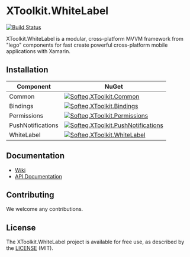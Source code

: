 # XToolkit.WhiteLabel

[![Build Status](https://dev.azure.com/SofteqDevelopment/Toolkit/_apis/build/status/Samples.Playground?branchName=master)](https://dev.azure.com/SofteqDevelopment/Toolkit/_build/latest?definitionId=39&branchName=master)

XToolkit.WhiteLabel is a modular, cross-platform MVVM framework from "lego" components for fast create powerful cross-platform mobile applications with Xamarin.

## Installation

Component | NuGet
----------|--------
Common    | [![Softeq.XToolkit.Common](https://img.shields.io/nuget/v/Softeq.XToolkit.Common.svg)](https://www.nuget.org/packages/Softeq.XToolkit.Common)
Bindings  | [![Softeq.XToolkit.Bindings](https://img.shields.io/nuget/v/Softeq.XToolkit.Bindings.svg)](https://www.nuget.org/packages/Softeq.XToolkit.Bindings)
Permissions | [![Softeq.XToolkit.Permissions](https://img.shields.io/nuget/v/Softeq.XToolkit.Permissions.svg)](https://www.nuget.org/packages/Softeq.XToolkit.Permissions)
PushNotifications | [![Softeq.XToolkit.PushNotifications](https://img.shields.io/nuget/v/Softeq.XToolkit.PushNotifications.svg)](https://www.nuget.org/packages/Softeq.XToolkit.PushNotifications)
WhiteLabel  | [![Softeq.XToolkit.WhiteLabel](https://img.shields.io/nuget/v/Softeq.XToolkit.WhiteLabel.svg)](https://www.nuget.org/packages/Softeq.XToolkit.WhiteLabel)

## Documentation

- [Wiki](https://github.com/Softeq/XToolkit.WhiteLabel/wiki)
- [API Documentation](https://softeq.github.io/XToolkit.WhiteLabel/api/)

## Contributing

We welcome any contributions.

## License

The XToolkit.WhiteLabel project is available for free use, as described by the [LICENSE](/LICENSE) (MIT).
